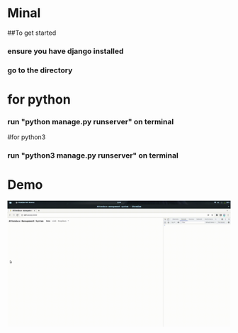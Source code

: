 # Minal

##To get started

### ensure you have django installed

### go to the directory
# for python
### run "python manage.py runserver" on terminal

#for python3
### run "python3 manage.py runserver" on terminal

# Demo

![](https://github.com/piyushyadav0191/Minal/blob/main/simplescreenrecorder-2022-05-11_21.09.56.gif)

